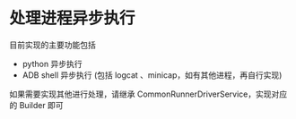 # 处理进程异步执行

目前实现的主要功能包括
* python 异步执行
* ADB shell 异步执行 (包括 logcat 、minicap，如有其他进程，再自行实现)

如果需要实现其他进行处理，请继承 CommonRunnerDriverService，实现对应的 Builder 即可
